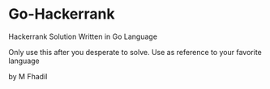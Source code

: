 # Go-Hackerrank

Hackerrank Solution Written in Go Language

Only use this after you desperate to solve. Use as reference to your favorite language

by M Fhadil
